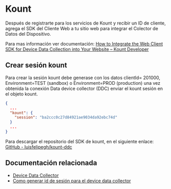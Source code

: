 # Kount

Después de registrarte para los servicios de Kount y recibir un ID de cliente, agrega el SDK del Cliente Web a tu sitio web para integrar el Colector de Datos del Dispositivo.

Para mas información ver documentación: [How to Integrate the Web Client SDK for Device Data Collection into Your Website – Kount Developer](https://developer.kount.com/hc/en-us/articles/6731598562836-How-to-Integrate-the-Web-Client-SDK-for-Device-Data-Collection-into-Your-Website)


## Crear sesión kount

Para crear la sesión kount debe generase con los datos clientId= 201000, Environment=TEST (sandbox) o Environment=PROD (production) una vez obtenida la conexión Data device collector (DDC) enviar el kount sesión en el objeto kount.

```json
{
  ...
  "kount": {
    "session": "ba2ccc0c27d84921ae9034da92ebc74d"
  }
  ...
}
```
Para descargar el repositorio del SDK de kount, en el siguiente enlace: [GitHub - luisfelipegh/kount-ddc](https://github.com/luisfelipegh/kount-ddc?tab=readme-ov-file)


## Documentación relacionada

* [Device Data Collector](https://developer.kount.com/hc/en-us/articles/6731598562836-How-to-Integrate-the-Kount-Web-Client-for-Device-Data-Collection-into-Your-Website)
* [Como generar id de sesión para el device data collector](https://developer.kount.com/hc/en-us/articles/4411121644820-How-to-Create-a-Session-ID-for-the-Device-Data-Collector-DDC-)